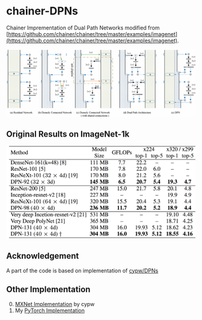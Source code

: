 # chainer-DPNs
Chainer Imprementation of Dual Path Networks modified from [https://github.com/chainer/chainer/tree/master/examples/imagenet](https://github.com/chainer/chainer/tree/master/examples/imagenet).  

![overview](imgs/overview.png)

## Original Results on ImageNet-1k

<img src='imgs/original-results-on-imagenet1k.png' width="700px"/>

## Acknowledgement
A part of the code is based on implementation of [cypw/DPNs](https://github.com/cypw/DPNs)

## Other Implementation
0. [MXNet Implementation](https://github.com/cypw/DPNs) by cypw  
1. My [PyTorch Implementation](https://github.com/oyam/pytorch-DPNs)
